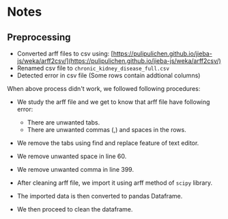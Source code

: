# Notes

## Preprocessing

- Converted arff files to csv using:
[https://pulipulichen.github.io/jieba-js/weka/arff2csv/](https://pulipulichen.github.io/jieba-js/weka/arff2csv/)
- Renamed csv file to `chronic_kidney_disease_full.csv`
- Detected error in csv file (Some rows contain addtional columns)

When above process didn't work, we followed following procedures:

- We study the arff file and we get to know that arff file have following error:
	- There are unwanted tabs.
	- There are unwanted commas (,) and spaces in the rows.

- We remove the tabs using find and replace feature of text editor.
- We remove unwanted space in line 60.
- We remove unwanted comma in line 399.
- After cleaning arff file, we import it using arff method of `scipy` library.
- The imported data is then converted to pandas Dataframe.
- We then proceed to clean the dataframe.
